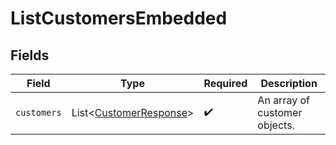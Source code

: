 # ListCustomersEmbedded


## Fields

| Field                                                                  | Type                                                                   | Required                                                               | Description                                                            |
| ---------------------------------------------------------------------- | ---------------------------------------------------------------------- | ---------------------------------------------------------------------- | ---------------------------------------------------------------------- |
| `customers`                                                            | List\<[CustomerResponse](../../models/components/CustomerResponse.md)> | :heavy_check_mark:                                                     | An array of customer objects.                                          |